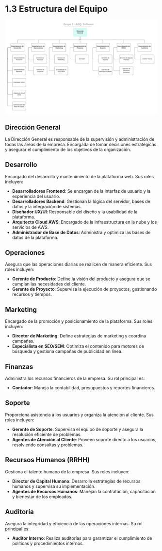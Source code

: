 # 1.3 Estructura del Equipo

![Organigrama](/s01-Grupo3-MusicFest/Proyecto/Imagenes/Organigrama.jpeg)

## Dirección General
La Dirección General es responsable de la supervisión y administración de todas las áreas de la empresa. Encargada de tomar decisiones estratégicas y asegurar el cumplimiento de los objetivos de la organización.

## Desarrollo
Encargado del desarrollo y mantenimiento de la plataforma web. Sus roles incluyen:
- **Desarrolladores Frontend**: Se encargan de la interfaz de usuario y la experiencia del usuario.
- **Desarrolladores Backend**: Gestionan la lógica del servidor, bases de datos y la integración de sistemas.
- **Diseñador UX/UI**: Responsable del diseño y la usabilidad de la plataforma.
- **Arquitecto Cloud AWS**: Encargado de la infraestructura en la nube y los servicios de AWS.
- **Administrador de Base de Datos**: Administra y optimiza las bases de datos de la plataforma.

## Operaciones
Asegura que las operaciones diarias se realicen de manera eficiente. Sus roles incluyen:
- **Gerente de Producto**: Define la visión del producto y asegura que se cumplan las necesidades del cliente.
- **Gerente de Proyecto**: Supervisa la ejecución de proyectos, gestionando recursos y tiempos.

## Marketing
Encargado de la promoción y posicionamiento de la plataforma. Sus roles incluyen:
- **Director de Marketing**: Define estrategias de marketing y coordina campañas.
- **Especialista en SEO/SEM**: Optimiza el contenido para motores de búsqueda y gestiona campañas de publicidad en línea.

## Finanzas
Administra los recursos financieros de la empresa. Su rol principal es:
- **Contador**: Maneja la contabilidad, presupuestos y reportes financieros.

## Soporte
Proporciona asistencia a los usuarios y organiza la atención al cliente. Sus roles incluyen:
- **Gerente de Soporte**: Supervisa el equipo de soporte y asegura la resolución eficiente de problemas.
- **Agentes de Atención al Cliente**: Proveen soporte directo a los usuarios, resolviendo consultas y problemas.

## Recursos Humanos (RRHH)
Gestiona el talento humano de la empresa. Sus roles incluyen:
- **Director de Capital Humano**: Desarrolla estrategias de recursos humanos y supervisa su implementación.
- **Agentes de Recursos Humanos**: Manejan la contratación, capacitación y bienestar de los empleados.

## Auditoría
Asegura la integridad y eficiencia de las operaciones internas. Su rol principal es:
- **Auditor Interno**: Realiza auditorías para garantizar el cumplimiento de políticas y procedimientos internos.